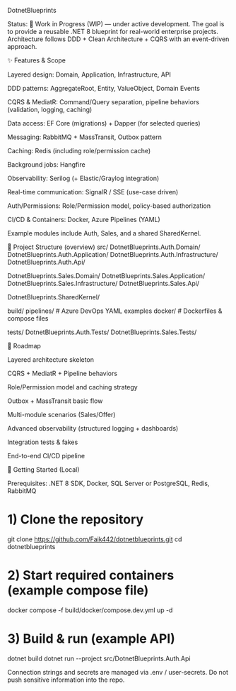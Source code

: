 DotnetBlueprints

Status: 🚧 Work in Progress (WIP) — under active development.
The goal is to provide a reusable .NET 8 blueprint for real-world enterprise projects.
Architecture follows DDD + Clean Architecture + CQRS with an event-driven approach.

✨ Features & Scope

Layered design: Domain, Application, Infrastructure, API

DDD patterns: AggregateRoot, Entity, ValueObject, Domain Events

CQRS & MediatR: Command/Query separation, pipeline behaviors (validation, logging, caching)

Data access: EF Core (migrations) + Dapper (for selected queries)

Messaging: RabbitMQ + MassTransit, Outbox pattern

Caching: Redis (including role/permission cache)

Background jobs: Hangfire

Observability: Serilog (+ Elastic/Graylog integration)

Real-time communication: SignalR / SSE (use-case driven)

Auth/Permissions: Role/Permission model, policy-based authorization

CI/CD & Containers: Docker, Azure Pipelines (YAML)

Example modules include Auth, Sales, and a shared SharedKernel.

📁 Project Structure (overview)
src/
  DotnetBlueprints.Auth.Domain/
  DotnetBlueprints.Auth.Application/
  DotnetBlueprints.Auth.Infrastructure/
  DotnetBlueprints.Auth.Api/

  DotnetBlueprints.Sales.Domain/
  DotnetBlueprints.Sales.Application/
  DotnetBlueprints.Sales.Infrastructure/
  DotnetBlueprints.Sales.Api/

  DotnetBlueprints.SharedKernel/

build/
  pipelines/           # Azure DevOps YAML examples
  docker/              # Dockerfiles & compose files

tests/
  DotnetBlueprints.Auth.Tests/
  DotnetBlueprints.Sales.Tests/

🧭 Roadmap

 Layered architecture skeleton

 CQRS + MediatR + Pipeline behaviors

 Role/Permission model and caching strategy

 Outbox + MassTransit basic flow

 Multi-module scenarios (Sales/Offer)

 Advanced observability (structured logging + dashboards)

 Integration tests & fakes

 End-to-end CI/CD pipeline

🚀 Getting Started (Local)

Prerequisites: .NET 8 SDK, Docker, SQL Server or PostgreSQL, Redis, RabbitMQ

# 1) Clone the repository
git clone https://github.com/Faik442/dotnetblueprints.git
cd dotnetblueprints

# 2) Start required containers (example compose file)
docker compose -f build/docker/compose.dev.yml up -d

# 3) Build & run (example API)
dotnet build
dotnet run --project src/DotnetBlueprints.Auth.Api


Connection strings and secrets are managed via .env / user-secrets.
Do not push sensitive information into the repo.
